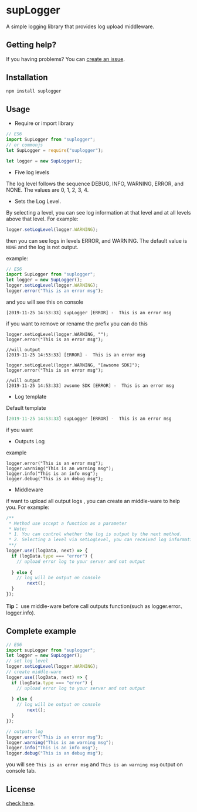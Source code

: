# supLogger

A simple logging library that provides log upload middleware. 



## Getting help?

If you having problems? You can  [create an issue]( https://github.com/chudongvip/supLogger/issues ).



## Installation

```javascript
npm install suplogger
```



## Usage

- Require or import library

```javascript
// ES6
import SupLogger from "suplogger";
// or commonjs
let SupLogger = require("suplogger");

let logger = new SupLogger();
```

- Five log levels

The log level follows the sequence DEBUG, INFO, WARNING, ERROR, and NONE. The values are 0, 1, 2, 3, 4. 

- Sets the Log Level.  

By selecting a level, you can see log information at that level and at all levels above that level. For example: 

```javascript
logger.setLogLevel(logger.WARNING);
```

then you can see logs in levels ERROR, and WARNING. The default value is `NONE` and the log is not output. 

example:

```javascript
// ES6
import SupLogger from "suplogger";
let logger = new SupLogger();
logger.setLogLevel(logger.WARNING);
logger.error("This is an error msg");
```

and you will see this on console

```
[2019-11-25 14:53:33] supLogger [ERROR] -  This is an error msg
```

if you want to remove or rename the prefix you can do this

```
logger.setLogLevel(logger.WARNING, "");
logger.error("This is an error msg");

//will output
[2019-11-25 14:53:33] [ERROR] -  This is an error msg

logger.setLogLevel(logger.WARNING, "[awsome SDK]");
logger.error("This is an error msg");

//will output
[2019-11-25 14:53:33] awsome SDK [ERROR] -  This is an error msg
```



- Log template

Default template

```javascript
[2019-11-25 14:53:33] supLogger [ERROR] -  This is an error msg
```

if you want

- Outputs Log

example

```
logger.error("This is an error msg");
logger.warning("This is an warning msg");
logger.info("This is an info msg");
logger.debug("This is an debug msg");
```

- Middleware

if want to upload all  output logs , you can create an middle-ware to help you. For example:

```javascript
/**
 * Method use accept a function as a parameter
 * Note:
 * 1. You can control whether the log is output by the next method.
 * 2. Selecting a level via setLogLevel, you can received log information at that level and at all levels above that level.
 **/
logger.use((logData, next) => {
  if (logData.type === "error") {
    // upload error log to your server and not output
    
  } else {
    // log will be output on console
		next();
  }
});
```

**Tip：** use middle-ware before call outputs function(such as logger.error、logger.info).



## Complete example

```javascript
// ES6
import supLogger from "suplogger";
let logger = new SupLogger();
// set log level
logger.setLogLevel(logger.WARNING);
// create middle-ware
logger.use((logData, next) => {
  if (logData.type === "error") {
    // upload error log to your server and not output
    
  } else {
    // log will be output on console
		next();
  }
});

// outputs log
logger.error("This is an error msg");
logger.warning("This is an warning msg");
logger.info("This is an info msg");
logger.debug("This is an debug msg");
```

you will see `This is an error msg` and `This is an warning msg` output on console tab.



## License

[check here]( https://github.com/chudongvip/supLogger/blob/master/LICENSES.txt ).
